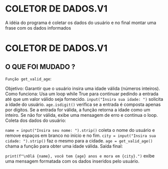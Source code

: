 # COLETOR DE DADOS.V1
A idéia do programa é coletar os dados do usuário e no final montar uma frase com os dados informados

# COLETOR DE DADOS.V1
## O QUE FOI MUDADO ?

`Função get_valid_age`:

Objetivo: Garantir que o usuário insira uma idade válida (números inteiros).
Como funciona:
Usa um loop while True para continuar pedindo a entrada até que um valor válido seja fornecido.
`input("Insira sua idade: ")` solicita a idade do usuário.
`age.isdigit()` verifica se a entrada é composta apenas por dígitos.
Se a entrada for válida, a função retorna a idade como um inteiro.
Se não for válida, exibe uma mensagem de erro e continua o loop.
Coleta dos dados do usuário:

`name = input("Insira seu nome: ").strip()` coleta o nome do usuário e remove espaços em branco no início e no fim.
`city = input("Insira sua cidade: ").strip()` faz o mesmo para a cidade.
`age = get_valid_age()` chama a função para obter uma idade válida.
Saída final:

`print(f"\nOlá {name}, você tem {age} anos e mora em {city}.")` exibe uma mensagem formatada com os dados inseridos pelo usuário.
